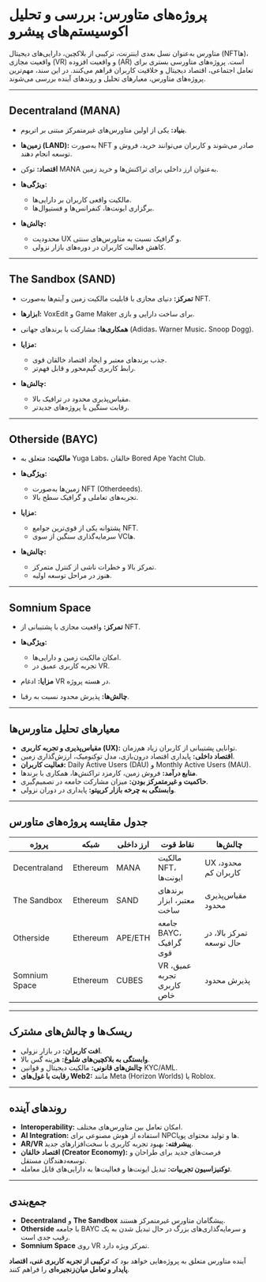 # پروژه‌های متاورس: بررسی و تحلیل اکوسیستم‌های پیشرو

متاورس به‌عنوان نسل بعدی اینترنت، ترکیبی از بلاکچین، دارایی‌های دیجیتال (NFTها)، واقعیت مجازی (VR) و واقعیت افزوده (AR) است. پروژه‌های متاورسی بستری برای تعامل اجتماعی، اقتصاد دیجیتال و خلاقیت کاربران فراهم می‌کنند. در این سند، مهم‌ترین پروژه‌های متاورس، معیارهای تحلیل و روندهای آینده بررسی می‌شوند.

---

## Decentraland (MANA)

* **بنیاد:** یکی از اولین متاورس‌های غیرمتمرکز مبتنی بر اتریوم.
* **زمین‌ها (LAND):** به‌صورت NFT صادر می‌شوند و کاربران می‌توانند خرید، فروش و توسعه انجام دهند.
* **اقتصاد:** توکن MANA به‌عنوان ارز داخلی برای تراکنش‌ها و خرید زمین.
* **ویژگی‌ها:**

  * مالکیت واقعی کاربران بر دارایی‌ها.
  * برگزاری ایونت‌ها، کنفرانس‌ها و فستیوال‌ها.
* **چالش‌ها:**

  * محدودیت UX و گرافیک نسبت به متاورس‌های سنتی.
  * کاهش فعالیت کاربران در دوره‌های بازار نزولی.

---

## The Sandbox (SAND)

* **تمرکز:** دنیای مجازی با قابلیت مالکیت زمین و آیتم‌ها به‌صورت NFT.
* **ابزارها:** VoxEdit و Game Maker برای ساخت دارایی و بازی.
* **همکاری‌ها:** مشارکت با برندهای جهانی (Adidas، Warner Music، Snoop Dogg).
* **مزایا:**

  * جذب برندهای معتبر و ایجاد اقتصاد خالقان قوی.
  * رابط کاربری گیم‌محور و قابل فهم‌تر.
* **چالش‌ها:**

  * مقیاس‌پذیری محدود در ترافیک بالا.
  * رقابت سنگین با پروژه‌های جدیدتر.

---

## Otherside (BAYC)

* **مالکیت:** متعلق به Yuga Labs، خالقان Bored Ape Yacht Club.
* **ویژگی‌ها:**

  * زمین‌ها به‌صورت NFT (Otherdeeds).
  * تجربه‌های تعاملی و گرافیک سطح بالا.
* **مزایا:**

  * پشتوانه یکی از قوی‌ترین جوامع NFT.
  * سرمایه‌گذاری سنگین از سوی VCها.
* **چالش‌ها:**

  * تمرکز بالا و خطرات ناشی از کنترل متمرکز.
  * هنوز در مراحل توسعه اولیه.

---

## Somnium Space

* **تمرکز:** واقعیت مجازی با پشتیبانی از NFT.
* **ویژگی‌ها:**

  * امکان مالکیت زمین و دارایی‌ها.
  * تجربه کاربری عمیق در VR.
* **مزایا:** ادغام VR در هسته پروژه.
* **چالش‌ها:** پذیرش محدود نسبت به رقبا.

---

## معیارهای تحلیل متاورس‌ها

* **مقیاس‌پذیری و تجربه کاربری (UX):** توانایی پشتیبانی از کاربران زیاد هم‌زمان.
* **اقتصاد داخلی:** پایداری اقتصاد درون‌بازی، مدل توکنومیک، ارزش‌گذاری زمین.
* **فعالیت کاربران:** Daily Active Users (DAU) و Monthly Active Users (MAU).
* **منابع درآمد:** فروش زمین، کارمزد تراکنش‌ها، همکاری با برندها.
* **حاکمیت و غیرمتمرکز بودن:** میزان مشارکت جامعه در تصمیم‌گیری.
* **وابستگی به چرخه بازار کریپتو:** پایداری در دوران نزولی.

---

## جدول مقایسه پروژه‌های متاورس

| پروژه         | شبکه     | ارز داخلی | نقاط قوت                  | چالش‌ها                  |
| ------------- | -------- | --------- | ------------------------- | ------------------------ |
| Decentraland  | Ethereum | MANA      | مالکیت NFT، ایونت‌ها      | UX محدود، کاربران کم     |
| The Sandbox   | Ethereum | SAND      | برندهای معتبر، ابزار ساخت | مقیاس‌پذیری محدود        |
| Otherside     | Ethereum | APE/ETH   | جامعه BAYC، گرافیک قوی    | تمرکز بالا، در حال توسعه |
| Somnium Space | Ethereum | CUBES     | VR عمیق، تجربه کاربری خاص | پذیرش محدود              |

---

## ریسک‌ها و چالش‌های مشترک

* **افت کاربران:** در بازار نزولی.
* **وابستگی به بلاکچین‌های شلوغ:** هزینه گس بالا.
* **چالش‌های قانونی:** مالکیت دیجیتال و قوانین KYC/AML.
* **رقابت با غول‌های Web2:** مانند Meta (Horizon Worlds) یا Roblox.

---

## روندهای آینده

* **Interoperability:** امکان تعامل بین متاورس‌های مختلف.
* **AI Integration:** استفاده از هوش مصنوعی برای NPCها و تولید محتوای پویا.
* **AR/VR پیشرفته:** بهبود تجربه کاربری با سخت‌افزارهای جدید.
* **اقتصاد خالقان (Creator Economy):** فرصت‌های جدید برای طراحان و توسعه‌دهندگان مستقل.
* **توکنیزاسیون تجربیات:** تبدیل ایونت‌ها و فعالیت‌ها به دارایی‌های قابل معامله.

---

## جمع‌بندی

* **Decentraland** و **The Sandbox** پیشگامان متاورس غیرمتمرکز هستند.
* **Otherside** با جامعه BAYC و سرمایه‌گذاری‌های بزرگ در حال تبدیل شدن به یک رقیب جدی است.
* **Somnium Space** روی VR تمرکز ویژه دارد.

آینده متاورس متعلق به پروژه‌هایی خواهد بود که **ترکیبی از تجربه کاربری غنی، اقتصاد پایدار و تعامل میان‌زنجیره‌ای** را فراهم کنند.
